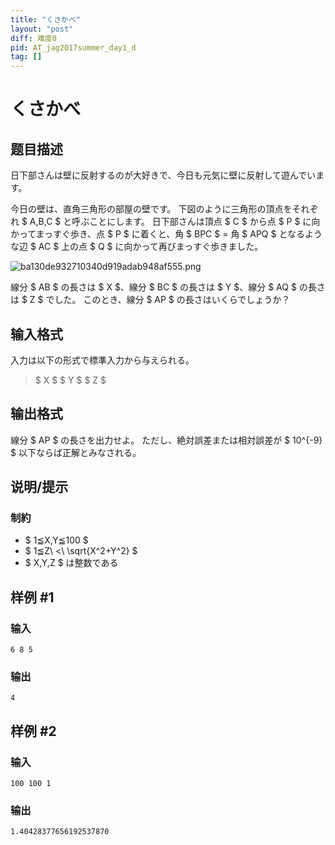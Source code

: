 ```yaml
---
title: "くさかべ"
layout: "post"
diff: 难度0
pid: AT_jag2017summer_day1_d
tag: []
---
```


# くさかべ

## 题目描述

[problemUrl]: https://atcoder.jp/contests/jag2017summer-day1/tasks/jag2017summer_day1_d

日下部さんは壁に反射するのが大好きで、今日も元気に壁に反射して遊んでいます。

今日の壁は、直角三角形の部屋の壁です。 下図のように三角形の頂点をそれぞれ $ A,B,C $ と呼ぶことにします。 日下部さんは頂点 $ C $ から点 $ P $ に向かってまっすぐ歩き、点 $ P $ に着くと、角 $ BPC $ = 角 $ APQ $ となるような辺 $ AC $ 上の点 $ Q $ に向かって再びまっすぐ歩きました。

 ![ba130de932710340d919adab948af555.png](https://cdn.luogu.com.cn/upload/vjudge_pic/AT_jag2017summer_day1_d/94a7154ec35c33adc31c305fb0850c7b365271b2.png)

線分 $ AB $ の長さは $ X $、線分 $ BC $ の長さは $ Y $、線分 $ AQ $ の長さは $ Z $ でした。 このとき、線分 $ AP $ の長さはいくらでしょうか？

## 输入格式

入力は以下の形式で標準入力から与えられる。

> $ X $ $ Y $ $ Z $

## 输出格式

線分 $ AP $ の長さを出力せよ。 ただし、絶対誤差または相対誤差が $ 10^{-9} $ 以下ならば正解とみなされる。

## 说明/提示

### 制約

- $ 1≦X,Y≦100 $
- $ 1≦Z\ <\ \sqrt{X^2+Y^2} $
- $ X,Y,Z $ は整数である

## 样例 #1

### 输入

```
6 8 5
```

### 输出

```
4
```

## 样例 #2

### 输入

```
100 100 1
```

### 输出

```
1.40428377656192537870
```


